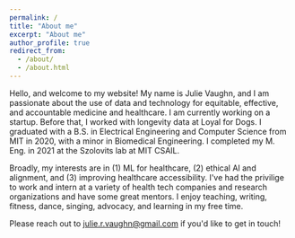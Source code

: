 ```yaml
---
permalink: /
title: "About me"
excerpt: "About me"
author_profile: true
redirect_from: 
  - /about/
  - /about.html
---
```


Hello, and welcome to my website! My name is Julie Vaughn, and I am passionate about the use of data and technology for equitable, effective, and accountable medicine and healthcare. I am currently working on a startup. Before that, I worked with longevity data at Loyal for Dogs. I graduated with a B.S. in Electrical Engineering and Computer Science from MIT in 2020, with a minor in Biomedical Engineering. I completed my M. Eng. in 2021 at the Szolovits lab at MIT CSAIL. 

Broadly, my interests are in (1) ML for healthcare, (2) ethical AI and alignment, and (3) improving healthcare accessibility. I've had the privilige to work and intern at a variety of health tech companies and research organizations and have some great mentors. I enjoy teaching, writing, fitness, dance, singing, advocacy, and learning in my free time. 

Please reach out to julie.r.vaughn@gmail.com if you'd like to get in touch! 